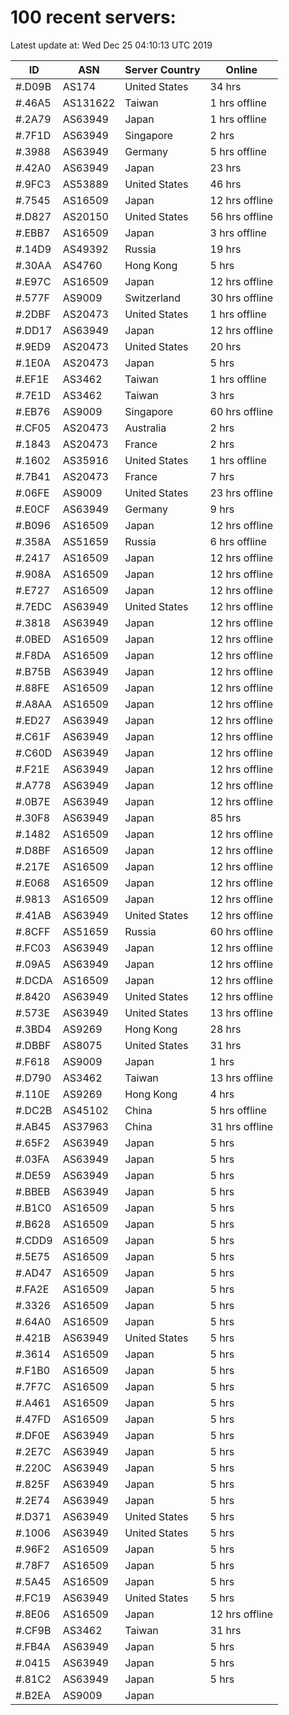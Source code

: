 # 100 recent servers:

Latest update at: Wed Dec 25 04:10:13 UTC 2019

| ID | ASN | Server Country | Online |
| -- | --- | -------------- | ------ |
| #.D09B | AS174 | United States | 34 hrs |
| #.46A5 | AS131622 | Taiwan | 1 hrs offline |
| #.2A79 | AS63949 | Japan | 1 hrs offline |
| #.7F1D | AS63949 | Singapore | 2 hrs |
| #.3988 | AS63949 | Germany | 5 hrs offline |
| #.42A0 | AS63949 | Japan | 23 hrs |
| #.9FC3 | AS53889 | United States | 46 hrs |
| #.7545 | AS16509 | Japan | 12 hrs offline |
| #.D827 | AS20150 | United States | 56 hrs offline |
| #.EBB7 | AS16509 | Japan | 3 hrs offline |
| #.14D9 | AS49392 | Russia | 19 hrs |
| #.30AA | AS4760 | Hong Kong | 5 hrs |
| #.E97C | AS16509 | Japan | 12 hrs offline |
| #.577F | AS9009 | Switzerland | 30 hrs offline |
| #.2DBF | AS20473 | United States | 1 hrs offline |
| #.DD17 | AS63949 | Japan | 12 hrs offline |
| #.9ED9 | AS20473 | United States | 20 hrs |
| #.1E0A | AS20473 | Japan | 5 hrs |
| #.EF1E | AS3462 | Taiwan | 1 hrs offline |
| #.7E1D | AS3462 | Taiwan | 3 hrs |
| #.EB76 | AS9009 | Singapore | 60 hrs offline |
| #.CF05 | AS20473 | Australia | 2 hrs |
| #.1843 | AS20473 | France | 2 hrs |
| #.1602 | AS35916 | United States | 1 hrs offline |
| #.7B41 | AS20473 | France | 7 hrs |
| #.06FE | AS9009 | United States | 23 hrs offline |
| #.E0CF | AS63949 | Germany | 9 hrs |
| #.B096 | AS16509 | Japan | 12 hrs offline |
| #.358A | AS51659 | Russia | 6 hrs offline |
| #.2417 | AS16509 | Japan | 12 hrs offline |
| #.908A | AS16509 | Japan | 12 hrs offline |
| #.E727 | AS16509 | Japan | 12 hrs offline |
| #.7EDC | AS63949 | United States | 12 hrs offline |
| #.3818 | AS63949 | Japan | 12 hrs offline |
| #.0BED | AS16509 | Japan | 12 hrs offline |
| #.F8DA | AS16509 | Japan | 12 hrs offline |
| #.B75B | AS63949 | Japan | 12 hrs offline |
| #.88FE | AS16509 | Japan | 12 hrs offline |
| #.A8AA | AS16509 | Japan | 12 hrs offline |
| #.ED27 | AS63949 | Japan | 12 hrs offline |
| #.C61F | AS63949 | Japan | 12 hrs offline |
| #.C60D | AS63949 | Japan | 12 hrs offline |
| #.F21E | AS63949 | Japan | 12 hrs offline |
| #.A778 | AS63949 | Japan | 12 hrs offline |
| #.0B7E | AS63949 | Japan | 12 hrs offline |
| #.30F8 | AS63949 | Japan | 85 hrs |
| #.1482 | AS16509 | Japan | 12 hrs offline |
| #.D8BF | AS16509 | Japan | 12 hrs offline |
| #.217E | AS16509 | Japan | 12 hrs offline |
| #.E068 | AS16509 | Japan | 12 hrs offline |
| #.9813 | AS16509 | Japan | 12 hrs offline |
| #.41AB | AS63949 | United States | 12 hrs offline |
| #.8CFF | AS51659 | Russia | 60 hrs offline |
| #.FC03 | AS63949 | Japan | 12 hrs offline |
| #.09A5 | AS63949 | Japan | 12 hrs offline |
| #.DCDA | AS16509 | Japan | 12 hrs offline |
| #.8420 | AS63949 | United States | 12 hrs offline |
| #.573E | AS63949 | United States | 13 hrs offline |
| #.3BD4 | AS9269 | Hong Kong | 28 hrs |
| #.DBBF | AS8075 | United States | 31 hrs |
| #.F618 | AS9009 | Japan | 1 hrs |
| #.D790 | AS3462 | Taiwan | 13 hrs offline |
| #.110E | AS9269 | Hong Kong | 4 hrs |
| #.DC2B | AS45102 | China | 5 hrs offline |
| #.AB45 | AS37963 | China | 31 hrs offline |
| #.65F2 | AS63949 | Japan | 5 hrs |
| #.03FA | AS63949 | Japan | 5 hrs |
| #.DE59 | AS63949 | Japan | 5 hrs |
| #.BBEB | AS63949 | Japan | 5 hrs |
| #.B1C0 | AS16509 | Japan | 5 hrs |
| #.B628 | AS16509 | Japan | 5 hrs |
| #.CDD9 | AS16509 | Japan | 5 hrs |
| #.5E75 | AS16509 | Japan | 5 hrs |
| #.AD47 | AS16509 | Japan | 5 hrs |
| #.FA2E | AS16509 | Japan | 5 hrs |
| #.3326 | AS16509 | Japan | 5 hrs |
| #.64A0 | AS16509 | Japan | 5 hrs |
| #.421B | AS63949 | United States | 5 hrs |
| #.3614 | AS16509 | Japan | 5 hrs |
| #.F1B0 | AS16509 | Japan | 5 hrs |
| #.7F7C | AS16509 | Japan | 5 hrs |
| #.A461 | AS16509 | Japan | 5 hrs |
| #.47FD | AS16509 | Japan | 5 hrs |
| #.DF0E | AS63949 | Japan | 5 hrs |
| #.2E7C | AS63949 | Japan | 5 hrs |
| #.220C | AS63949 | Japan | 5 hrs |
| #.825F | AS63949 | Japan | 5 hrs |
| #.2E74 | AS63949 | Japan | 5 hrs |
| #.D371 | AS63949 | United States | 5 hrs |
| #.1006 | AS63949 | United States | 5 hrs |
| #.96F2 | AS16509 | Japan | 5 hrs |
| #.78F7 | AS16509 | Japan | 5 hrs |
| #.5A45 | AS16509 | Japan | 5 hrs |
| #.FC19 | AS63949 | United States | 5 hrs |
| #.8E06 | AS16509 | Japan | 12 hrs offline |
| #.CF9B | AS3462 | Taiwan | 31 hrs |
| #.FB4A | AS63949 | Japan | 5 hrs |
| #.0415 | AS63949 | Japan | 5 hrs |
| #.81C2 | AS63949 | Japan | 5 hrs |
| #.B2EA | AS9009 | Japan | |

